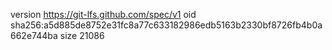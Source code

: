 version https://git-lfs.github.com/spec/v1
oid sha256:a5d885de8752e31fc8a77c633182986edb5163b2330bf8726fb4b0a662e744ba
size 21086

